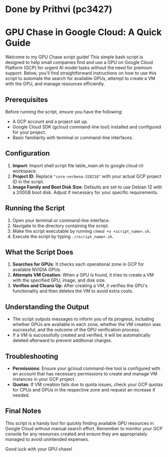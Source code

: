 # Done by Prithvi (pc3427)

# GPU Chase in Google Cloud: A Quick Guide

Welcome to my GPU Chase script guide! This simple bash script is designed to help small companies find and use a GPU on Google Cloud Platform (GCP) for urgent AI model tasks without the need for premium support. Below, you'll find straightforward instructions on how to use this script to automate the search for available GPUs, attempt to create a VM with the GPU, and manage resources efficiently.

## Prerequisites

Before running the script, ensure you have the following:

- A GCP account and a project set up.
- Google Cloud SDK (gcloud command-line tool) installed and configured for your project.
- Basic familiarity with terminal or command-line interfaces.

## Configuration

1. **Import**: Import shell script file table_main.sh to google cloud cli workspace.
2. **Project ID**: Replace `"core-verbena-328218"` with your actual GCP project ID in the script.
3. **Image Family and Boot Disk Size**: Defaults are set to use Debian 12 with a 200GB boot disk. Adjust if necessary for your specific requirements.

## Running the Script

1. Open your terminal or command-line interface.
2. Navigate to the directory containing the script.
3. Make the script executable by running `chmod +x <script_name>.sh`.
4. Execute the script by typing `./<script_name>.sh`.

## What the Script Does

1. **Searches for GPUs**: It checks each operational zone in GCP for available NVIDIA GPUs.
2. **Attempts VM Creation**: When a GPU is found, it tries to create a VM with the specified GPU, image, and disk size.
3. **Verifies and Cleans Up**: After creating a VM, it verifies the GPU's functionality and then deletes the VM to avoid extra costs.

## Understanding the Output

- The script outputs messages to inform you of its progress, including whether GPUs are available in each zone, whether the VM creation was successful, and the outcome of the GPU verification process.
- If a VM is successfully created and verified, it will be automatically deleted afterward to prevent additional charges.

## Troubleshooting

- **Permissions**: Ensure your gcloud command-line tool is configured with an account that has necessary permissions to create and manage VM instances in your GCP project.
- **Quotas**: If VM creation fails due to quota issues, check your GCP quotas for CPUs and GPUs in the respective zone and request an increase if needed.

## Final Notes

This script is a handy tool for quickly finding available GPU resources in Google Cloud without manual search effort. Remember to monitor your GCP console for any resources created and ensure they are appropriately managed to avoid unintended expenses.

Good luck with your GPU chase!

